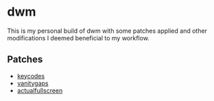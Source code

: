 # dwm

This is my personal build of dwm with some patches applied and other modifications I deemed beneficial to my workflow.

## Patches
- [keycodes](https://dwm.suckless.org/patches/keycodes/dwm-keycodes-6.4.diff)
- [vanitygaps](https://dwm.suckless.org/patches/vanitygaps/dwm-vanitygaps-20200610-f09418b.diff)
- [actualfullscreen](https://dwm.suckless.org/patches/actualfullscreen/dwm-actualfullscreen-20211013-cb3f58a.diff)

